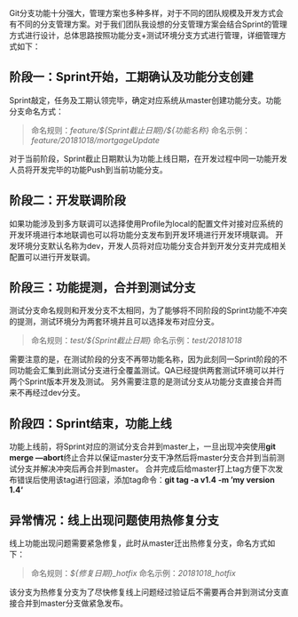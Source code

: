 Git分支功能十分强大，管理方案也多种多样，对于不同的团队规模及开发方式会有不同的分支管理方案。对于我们团队我设想的分支管理方案会结合Sprint的管理方式进行设计，总体思路按照功能分支+测试环境分支方式进行管理，详细管理方式如下：
## 阶段一：Sprint开始，工期确认及功能分支创建
Sprint敲定，任务及工期认领完毕，确定对应系统从master创建功能分支。功能分支命名方式：
> 命名规则：*feature/\${Sprint截止日期}/\${功能名称}*
> 命名示例：*feature/20181018/mortgageUpdate*

对于当前阶段，Sprint截止日期默认为功能上线日期，在开发过程中同一功能开发人员将开发完毕的功能Push到当前功能分支。
## 阶段二：开发联调阶段
如果功能涉及到多方联调可以选择使用Profile为local的配置文件对接对应系统的开发环境进行本地联调也可以将功能分支发布到开发环境进行开发环境联调。
开发环境分支默认名称为dev，开发人员将对应功能分支合并到开发分支并完成相关配置可以进行开发联调。
## 阶段三：功能提测，合并到测试分支
测试分支命名规则和开发分支不太相同，为了能够将不同阶段的Sprint功能不冲突的提测，测试环境分为两套环境并且可以选择发布对应分支。
> 命名规则：*test/${Sprint截止日期}*
> 命名示例：*test/20181018*

需要注意的是，在测试阶段的分支不再带功能名称，因为此刻同一Sprint阶段的不同功能会汇集到此测试分支进行全覆盖测试。QA已经提供两套测试环境可以并行两个Sprint版本开发及测试。
另外需要注意的是测试分支从功能分支直接合并而来不再经过dev分支。
## 阶段四：Sprint结束，功能上线
功能上线前，将Sprint对应的测试分支合并到master上，一旦出现冲突使用**git merge —abort**终止合并以保证master分支干净然后将master分支合并到当前测试分支并解决冲突后再合并到master。
合并完成后给master打上tag方便下次发布错误后使用该tag进行回滚，添加tag命令：**git tag -a v1.4 -m ’my version 1.4‘**
## 异常情况：线上出现问题使用热修复分支
线上功能出现问题需要紧急修复，此时从master迁出热修复分支，命名方式如下：
> 命名规则：*${修复日期}_hotfix*
> 命名示例：*20181018_hotfix*

该分支为热修复分支为了尽快修复线上问题经过验证后不需要再合并到测试分支直接合并到master分支做紧急发布。
